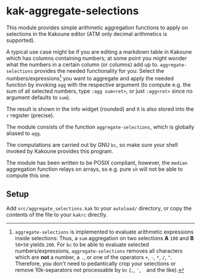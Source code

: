 # kak-aggregate-selections

This module provides simple arithmetic aggregation functions to apply
on selections in the Kakoune editor (ATM only decimal arithmetics is
supported).

A typical use case might be if you are editing a markdown table in
Kakoune which has columns containing numbers; at some point you might
wonder what the numbers in a certain column (or columns) add up to.
`aggregate-selections` provides the needed functionality for you:
Select the numbers/expressions[^1] you want to aggregate and apply the
needed function by invoking `agg` with the respective argument (to
compute e.g. the sum of all selected numbers, type `:agg sum<ret>`,
or just `:agg<ret>` since no argument defaults to `sum`).

The result is shown in the info widget (rounded) and it is also stored
into the `r` register (precise).

The module consists of the function `aggregate-selections`, which is
globally aliased to `agg`.

The computations are carried out by GNU `bc`, so make sure your shell
invoked by Kakoune provides this program.

The module has been written to be POSIX compliant, however, the `median`
aggregation function relays on arrays, so e.g. pure `sh` will not be
able to compute this one.


## Setup

Add `src/aggregate_selections.kak` to your `autoload/` directory, or
copy the contents of the file to your `kakrc` directly.


[^1]: `aggregate-selections` is implemented to evaluate arithmetic
expressions inside selections: Thus, a `sum` aggregation on two
selections **A** `100` and **B** `50+50` yields `200`. For `bc` to be
able to evaluate selected numbers/expressions, `aggregate-selections`
removes all characters which are **not** a number, a `.`, or one of
the operators `+`, `-`, `*`, `/`, `^`. Therefore, you don't need
to pedantically crop your selections or remove 10k-separators not
processable by `bc` (`,`, `'`, ` ` and the like).

